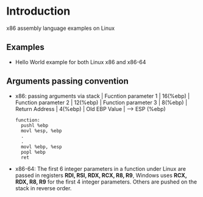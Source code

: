 # Introduction
x86 assembly language examples on Linux

## Examples
* Hello World example for both Linux x86 and x86-64

## Arguments passing convention
* x86: passing arguments via stack
  | Fucntion parameter 1 |	   16(%ebp)
  | Function parameter 2 |	   12(%ebp)
  | Function parameter 3 |	   8(%ebp)
  | 	Return Address   |	   4(%ebp)
  | 	Old EBP Value    | --> ESP  (%ebp)
  
  ```
  function:
	pushl %ebp
	movl %esp, %ebp
	.
	.
	movl %ebp, %esp
	popl %ebp
	ret
  ```

* x86-64: The first 6 integer parameters in a function under Linux are passed in registers **RDI, RSI, RDX, RCX, R8, R9**, 
  Windows uses **RCX, RDX, R8, R9** for the first 4 integer parameters. Others are pushed on the stack in reverse order.

